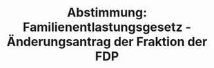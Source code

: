 ---
abstimmung:
  abstimmung: 1
  bundestagssitzung: 129
  legislaturperiode: 19
categories:
- Todo
data:
- title: Abstimmungsergebnis 20191126_1-data.pdf
  url: /res/2021-btw/abstimmungsergebnisse/20191126_1-data.pdf
- title: Abstimmungsergebnis 20191126_1_xls-data.xlsx
  url: /res/2021-btw/abstimmungsergebnisse/20191126_1_xls-data.xlsx
- title: Abstimmungsergebnis 20191126_1_xls-data.csv
  url: /res/2021-btw/abstimmungsergebnisse/csv/20191126_1_xls-data.csv
ergebnis:
  afd:
    enthaltung: 0
    gesamt: 91
    ja: 83
    nein: 0
    nichtabgegeben: 8
    ungueltig: 0
  bü90/gr:
    enthaltung: 0
    gesamt: 67
    ja: 0
    nein: 56
    nichtabgegeben: 11
    ungueltig: 0
  cdu/csu:
    enthaltung: 0
    gesamt: 246
    ja: 0
    nein: 220
    nichtabgegeben: 26
    ungueltig: 0
  die linke.:
    enthaltung: 0
    gesamt: 69
    ja: 0
    nein: 61
    nichtabgegeben: 8
    ungueltig: 0
  fdp:
    enthaltung: 0
    gesamt: 79
    ja: 0
    nein: 67
    nichtabgegeben: 12
    ungueltig: 0
  file: 20191126_1_xls-data.xlsx
  fraktionslos:
    enthaltung: 0
    gesamt: 4
    ja: 0
    nein: 2
    nichtabgegeben: 2
    ungueltig: 0
  spd:
    enthaltung: 0
    gesamt: 152
    ja: 0
    nein: 134
    nichtabgegeben: 18
    ungueltig: 0
layout: abstimmung
links:
- title: Link zu bundestag.de
  url: https://www.bundestag.de/parlament/plenum/abstimmung/abstimmung?id=552
preview: 'Deutscher Bundestag


  129. Sitzung des Deutschen Bundestages

  am Dienstag, 26. November 2019


  Endgültiges Ergebnis der Namentlichen Abstimmung Nr. 1


  Änderungsantrag der Abgeordneten Karsten Hilse, Dr. Rainer Kraft, Andreas Bleck,

  weiterer Abgeordneter und der Fraktion der AfD auf Drucksache 19/15464

  zu der zweiten Beratung der Gesetzentwürfe der Bundesregierung

  über die Feststellung des Bundeshaushaltsplans für das Haushaltsjahr 2020

  (Haushaltsgesetz 2020)

  Drs. 19/11800, 19/11802, 19/13915, 19/13924, 19/13925 und 19/13926

  sowie zur Ergänzung des Entwurfs eines Gesetzes über die Feststellung des

  Bundeshaushaltsplans für das Haushaltsjahr 2020

  Drs. 19/13800, 19/13801 und 19/13802

  hier: Einzelplan 16

  Geschäftsbereich des Bundesministeriums für Umwelt, Naturschutz und nukleare

  Sicherheit'
tags:
- Todo
title: 'Abstimmung: Familienentlastungsgesetz - Änderungsantrag der Fraktion der FDP'
---